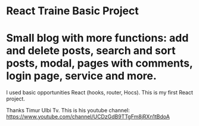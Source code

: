 # React Traine Basic Project
# Small blog with more functions: add and delete posts, search and sort posts, modal, pages with comments, login page, service and more.
I used basic opportunities React (hooks, router, Hocs).
This is my first React project.

Thanks Timur Ulbi Tv.
This is his youtube channel: https://www.youtube.com/channel/UCDzGdB9TTgFm8jRXn1tBdoA
